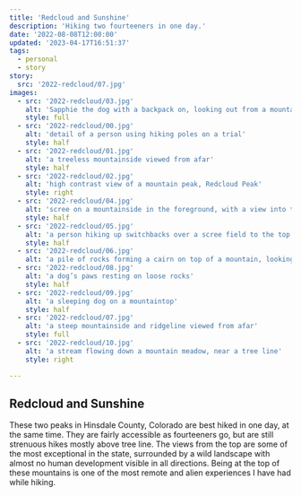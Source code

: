 ```yaml
---
title: 'Redcloud and Sunshine'
description: 'Hiking two fourteeners in one day.'
date: '2022-08-08T12:00:00'
updated: '2023-04-17T16:51:37'
tags:
  - personal
  - story
story:
  src: '2022-redcloud/07.jpg'
images:
  - src: '2022-redcloud/03.jpg'
    alt: 'Sapphie the dog with a backpack on, looking out from a mountainside trail'
    style: full
  - src: '2022-redcloud/00.jpg'
    alt: 'detail of a person using hiking poles on a trial'
    style: half
  - src: '2022-redcloud/01.jpg'
    alt: 'a treeless mountainside viewed from afar'
    style: half
  - src: '2022-redcloud/02.jpg'
    alt: 'high contrast view of a mountain peak, Redcloud Peak'
    style: right
  - src: '2022-redcloud/04.jpg'
    alt: 'scree on a mountainside in the foreground, with a view into the valley, a winding road through American Basin'
    style: half
  - src: '2022-redcloud/05.jpg'
    alt: 'a person hiking up switchbacks over a scree field to the top of Redcloud Peak'
    style: half
  - src: '2022-redcloud/06.jpg'
    alt: 'a pile of rocks forming a cairn on top of a mountain, looking out to other tall mountains'
  - src: '2022-redcloud/08.jpg'
    alt: 'a dog’s paws resting on loose rocks'
    style: half
  - src: '2022-redcloud/09.jpg'
    alt: 'a sleeping dog on a mountaintop'
    style: half
  - src: '2022-redcloud/07.jpg'
    alt: 'a steep mountainside and ridgeline viewed from afar'
    style: full
  - src: '2022-redcloud/10.jpg'
    alt: 'a stream flowing down a mountain meadow, near a tree line'
    style: right

---
```


## Redcloud and Sunshine

These two peaks in Hinsdale County, Colorado are best hiked in one day, at the same time. They are fairly accessible as fourteeners go, but are still strenuous hikes mostly above tree line. The views from the top are some of the most exceptional in the state, surrounded by a wild landscape with almost no human development visible in all directions. Being at the top of these mountains is one of the most remote and alien experiences I have had while hiking.
